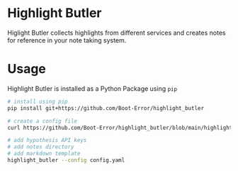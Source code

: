 # Highlight Butler

Higlight Butler collects highlights from different services and creates notes for reference in your note taking system.

# Usage

Highlight Butler is installed as a Python Package using `pip`

```sh
# install using pip
pip install git+https://github.com/Boot-Error/highlight_butler

# create a config file
curl https://github.com/Boot-Error/highlight_butler/blob/main/highlight_butler/resources/config.yaml -O config.yaml

# add hypothesis API keys
# add notes directory
# add markdown template
highlight_butler --config config.yaml
```